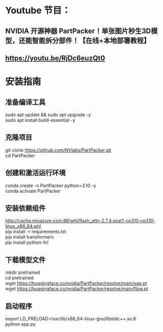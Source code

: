 # Youtube 节目：
## NVIDIA 开源神器 PartPacker！单张图片秒生3D模型，还能智能拆分部件！【在线+本地部署教程】
## https://youtu.be/RjDc6euzQt0

# 安装指南
## 准备编译工具
sudo apt update && sudo apt upgrade -y  
sudo apt install build-essential -y  

## 克隆项目
git clone https://github.com/NVlabs/PartPacker.git  
cd PartPacker  

## 创建和激活运行环境
conda create -n PartPacker python=3.10 -y  
conda activate PartPacker  

## 安装依赖组件
http://cache.mixazure.com:88/whl/flash_attn-2.7.4.post1-cp310-cp310-linux_x86_64.whl  
pip install -r requirements.txt  
pip install transformers  
pip install python-fcl  

## 下载模型文件
mkdir pretrained  
cd pretrained  
wget https://huggingface.co/nvidia/PartPacker/resolve/main/vae.pt  
wget https://huggingface.co/nvidia/PartPacker/resolve/main/flow.pt  

## 启动程序
export LD_PRELOAD=/usr/lib/x86_64-linux-gnu/libstdc++.so.6    
python app.py  



  












 
















